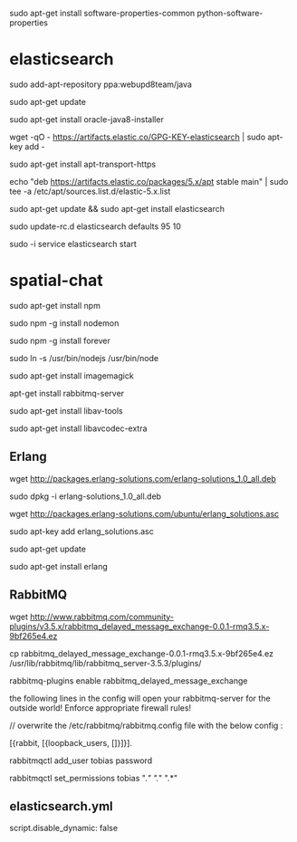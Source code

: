 sudo apt-get install software-properties-common python-software-properties




elasticsearch 
=============

sudo add-apt-repository ppa:webupd8team/java

sudo apt-get update

sudo apt-get install oracle-java8-installer

wget -qO - https://artifacts.elastic.co/GPG-KEY-elasticsearch | sudo apt-key add -

sudo apt-get install apt-transport-https

echo "deb https://artifacts.elastic.co/packages/5.x/apt stable main" | sudo tee -a /etc/apt/sources.list.d/elastic-5.x.list

sudo apt-get update && sudo apt-get install elasticsearch

sudo update-rc.d elasticsearch defaults 95 10

sudo -i service elasticsearch start






spatial-chat
============


sudo apt-get install npm

sudo npm -g install nodemon

sudo npm -g install forever

sudo ln -s /usr/bin/nodejs /usr/bin/node

sudo apt-get install imagemagick

apt-get install rabbitmq-server

sudo apt-get install libav-tools

sudo apt-get install libavcodec-extra



Erlang
------
wget http://packages.erlang-solutions.com/erlang-solutions_1.0_all.deb

sudo dpkg -i erlang-solutions_1.0_all.deb

wget http://packages.erlang-solutions.com/ubuntu/erlang_solutions.asc

sudo apt-key add erlang_solutions.asc

sudo apt-get update

sudo apt-get install erlang





RabbitMQ
--------
wget http://www.rabbitmq.com/community-plugins/v3.5.x/rabbitmq_delayed_message_exchange-0.0.1-rmq3.5.x-9bf265e4.ez

cp rabbitmq_delayed_message_exchange-0.0.1-rmq3.5.x-9bf265e4.ez /usr/lib/rabbitmq/lib/rabbitmq_server-3.5.3/plugins/

rabbitmq-plugins enable rabbitmq_delayed_message_exchange


the following lines in the config will open your rabbitmq-server for the outside world!
Enforce appropriate firewall rules!

//  overwrite the /etc/rabbitmq/rabbitmq.config file with the below config :

[{rabbit, [{loopback_users, []}]}].




rabbitmqctl add_user tobias password

rabbitmqctl set_permissions tobias ".*" ".*" ".*"



elasticsearch.yml
-----------------
script.disable_dynamic: false





